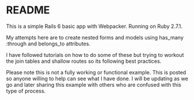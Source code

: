# README

This is a simple Rails 6 basic app with Webpacker. Running on Ruby 2.7.1. 

My attempts here are to create nested forms and models using has_many :through and belongs_to attributes. 

I have followed tutorials on how to do some of these but trying to workout the join tables and shallow routes so its following best practices. 

Please note this is not a fully working or functional example. This is posted so anyone willing to help can see what I have done. I will be updating as we go and later sharing this example with others who are confused with this type of process. 
